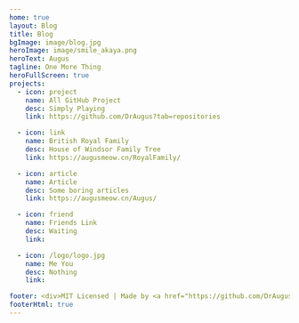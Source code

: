 ```yaml
---
home: true
layout: Blog
title: Blog
bgImage: image/blog.jpg
heroImage: image/smile_akaya.png
heroText: Augus
tagline: One More Thing
heroFullScreen: true
projects:
  - icon: project
    name: All GitHub Project
    desc: Simply Playing
    link: https://github.com/DrAugus?tab=repositories

  - icon: link
    name: British Royal Family
    desc: House of Windsor Family Tree
    link: https://augusmeow.cn/RoyalFamily/

  - icon: article
    name: Article
    desc: Some boring articles
    link: https://augusmeow.cn/Augus/

  - icon: friend
    name: Friends Link
    desc: Waiting
    link: 

  - icon: /logo/logo.jpg
    name: Me You 
    desc: Nothing
    link: 

footer: <div>MIT Licensed | Made by <a href="https://github.com/DrAugus/" target="_blank">DrAugus</a></div><div>This page was generated by <a href="https://pages.github.com/" target="_blank">GitHub Pages</a>.</div>
footerHtml: true
---
```


